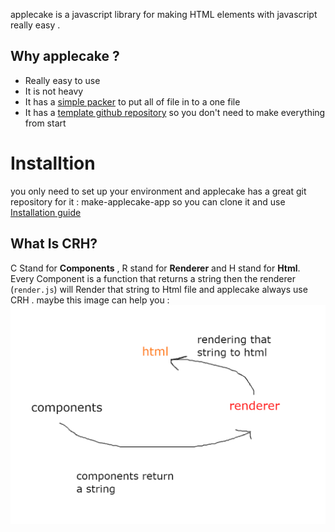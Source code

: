 applecake is a javascript library for making HTML elements with javascript really easy .

## Why applecake ?
- Really easy to use
- It is not heavy
- It has a <a href="https://github.com/applecakejs/packer">simple packer</a> to put all of file in to a one file
- It has a <a href="https://github.com/applecakejs/make-applecake-app">template github repository</a> so you don't need to make everything from start

# Installtion
you only need to set up your environment and applecake has a great git repository for it : make-applecake-app
so you can clone it and use <a href="https://github.com/applecakejs/applecake/blob/master/docs/01-Installation/installation.md">Installation guide</a>

## What Is CRH?
C Stand for **Components** , R stand for **Renderer** and H stand for **Html**.
Every Component is a function that returns a string then the renderer (`render.js`) will Render that string to Html file and applecake always use CRH .
maybe this image can help you :
<img src="./images/CRH.png"></img>
